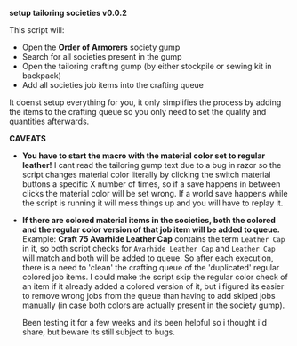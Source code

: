 **setup tailoring societies v0.0.2**

This script will:

- Open the **Order of Armorers** society gump
- Search for all societies present in the gump
- Open the tailoring crafting gump (by either stockpile or sewing kit in backpack)
- Add all societies job items into the crafting queue

It doenst setup everything for you, it only simplifies the process by adding the items to the crafting queue so you only need to set the quality and quantities afterwards.

**CAVEATS**

- **You have to start the macro with the material color set to regular leather!**
  I cant read the tailoring gump text due to a bug in razor so the script changes material color literally by clicking the switch material buttons a specific X number of times, so if a save happens in between clicks the material color will be set wrong.
  If a world save happens while the script is running it will mess things up and you will have to replay it.

- **If there are colored material items in the societies, both the colored and the regular color version of that job item will be added to queue.**
  Example: **Craft 75 Avarhide Leather Cap** contains the term `Leather Cap` in it, so both script checks for `Avarhide Leather Cap` and `Leather Cap` will match and both will be added to queue.
  So after each execution, there is a need to 'clean' the crafting queue of the 'duplicated' regular colored job items.
  I could make the script skip the regular color check of an item if it already added a colored version of it, but i figured its easier to remove wrong jobs from the queue than having to add skiped jobs manually (in case both colors are actually present in the society gump).

  Been testing it for a few weeks and its been helpful so i thought i'd share, but beware its still subject to bugs.
